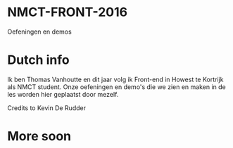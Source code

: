 # NMCT-FRONT-2016
Oefeningen en demos 

# Dutch info
Ik ben Thomas Vanhoutte en dit jaar volg ik Front-end in Howest te Kortrijk als NMCT student. Onze oefeningen en demo's die we zien en maken in de les worden hier geplaatst door mezelf.

Credits to Kevin De Rudder

# More soon
